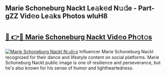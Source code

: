 ## Marie Schoneburg Nackt Le𝚊k𝚎d N𝚞𝚍e - Part-gZZ Vid𝚎o Le𝚊ks Photos wluH8

# <h2><a href="http://fb681mg.evod.top/?m=Marie+Schoneburg+Nackt">🔗 👉🔴 Marie Schoneburg Nackt Vid𝚎o Ph𝚘t𝚘s</a></h2>

[![Marie Schoneburg Nackt N𝚞d𝚎s](https://i.imgur.com/8V9OHl7.gif)](http://fb681mg.evod.top/?m=Marie+Schoneburg+Nackt)
Influencer Marie Schoneburg Nackt recognized for their dance and lifestyle content on social platforms. Marie Schoneburg Nackt public image is one of resilience and perseverance, but he's also known for his sense of humor and lightheartedness. 

